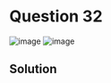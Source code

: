 # Question 32
![image](https://github.com/user-attachments/assets/0de9f983-0bca-4e40-8a1f-c980ce9fd74d)
![image](https://github.com/user-attachments/assets/fcfc5b24-71ee-4ac8-b9ce-bba30fab2b71)

## Solution
